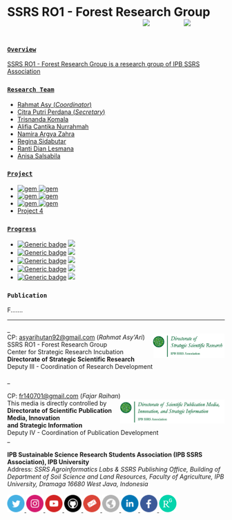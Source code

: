 # SSRS RO1 - Forest Research Group <a href="https://ssrs.ipb.ac.id/ro-1-forest/"><img src="https://github.com/ipbssrs/RO1-Forest/blob/9de66f8d96760f1dd315df2b7af0062259c60ccc/ADMIN/RO1-forest.png" align="right" width="95" /><a href="https://ssrs.ipb.ac.id/"><img src="https://github.com/ipbssrs/RO1-Forest/blob/9de66f8d96760f1dd315df2b7af0062259c60ccc/ADMIN/Logo2_kecil.png" align="right" width="95" />
<br /> 

###  `Overview`
SSRS RO1 - Forest Research Group is a research group of IPB SSRS Association 



###  `Research Team`
  - Rahmat Asy (*Coordinator*) 
  - Citra Putri Perdana (*Secretary*)
  - Trisnanda Komala
  - Alifia Cantika Nurrahmah
  - Namira Argya Zahra
  - Regina Sidabutar
  - Ranti Dian Lesmana
  - Anisa Salsabila
  
###  `Project`
* ![gem](https://img.shields.io/badge/PROJECT_1-Vegetation_Mapping_Project-blue) ![gem](https://img.shields.io/badge/PUBLICATION-P1-blue)
* ![gem](https://img.shields.io/badge/PROJECT_2-Indonesia_Urban_Forest_Monitoring_Project-purple) ![gem](https://img.shields.io/badge/PUBLICATION-P2/P3-purple)
* ![gem](https://img.shields.io/badge/PROJECT_3-Indonesia_Deforestration_Monitoring_Project-yellow) ![gem](https://img.shields.io/badge/PUBLICATION-P4-yellow)
* Project 4
 
###  `Progress`
* [![Generic badge](https://img.shields.io/badge/PROJECT_1-FINISH-<COLOR>.svg)](https://shields.io/) ![](https://geps.dev/progress/100?dangerColor=800000&warningColor=ff9900&successColor=006600)
* [![Generic badge](https://img.shields.io/badge/PROJECT_2-ON_PROGRES-<COLOR>.svg)](https://shields.io/) ![](https://geps.dev/progress/90?dangerColor=800000&warningColor=ff9900&successColor=006600) 
* [![Generic badge](https://img.shields.io/badge/PROJECT_3-ON_PROGRES-<COLOR>.svg)](https://shields.io/) ![](https://geps.dev/progress/70?dangerColor=800000&warningColor=ff9900&successColor=006600)
* [![Generic badge](https://img.shields.io/badge/PROJECT_4-ON_PROGRES-<COLOR>.svg)](https://shields.io/) ![](https://geps.dev/progress/20?dangerColor=800000&warningColor=ff9900&successColor=006600)
* [![Generic badge](https://img.shields.io/badge/PROJECT_5-PRELIMINARY_STUDY-<COLOR>.svg)](https://shields.io/) ![](https://geps.dev/progress/10?dangerColor=800000&warningColor=ff9900&successColor=006600)
 
###  `Publication`
F....... 

________________________________________________________________________________________________________________________________________________________


_
<br/> CP: asyarihutan92@gmail.com (*Rahmat Asy'Ari*)<img src="https://github.com/ipbssrs/ipbssrs/blob/e06c45804cf17ab573e55ff856c4c3b8bcf81b8e/logo-ssrs/Dir_Riset.png" align="right" width="33%" />
<br/> SSRS RO1 - Forest Research Group
  <br/> Center for Strategic Research Incubation
  <br/> **Directorate of Strategic Scientific Research**
  <br/> Deputy III - Coordination of Research Development 
<br/> 
<br/>
_
<br/>
<br/> CP: fr140701@gmail.com (*Fajar Raihan*)<img src="https://github.com/ipbssrs/ipbssrs/blob/e06c45804cf17ab573e55ff856c4c3b8bcf81b8e/logo-ssrs/Dir_Medpub.png" align="right" width="48%" />
<br/> This media is directly controlled by
  <br/> **Directorate of Scientific Publication Media, Innovation**
  <br/> **and Strategic Information**
  <br/> Deputy IV - Coordination of Publication Development
<br/> 
_
<br/>
<br/> **IPB Sustainable Science Research Students Association (IPB SSRS Association), IPB University**
<br/> Address: *SSRS Agroinformatics Labs & SSRS Publishing Office, Building of Department of Soil Science and Land Resources, Faculty of Agriculture, IPB University, Dramaga 16680 West Java, Indonesia*
<br /> 
<br /> <a href="https://twitter.com/ipbssrs_assoc">
  <img src="https://github.com/ipbssrs/ipbssrs/blob/9d7075b4b916601af7be6b1a809b79ca3ae9e6c5/logo-media/twitter.png" alt="Twitter" title="Twitter" width="40" height="40" /><a href="https://www.instagram.com/ipbssrs.assoc/">
  <img src="https://github.com/ipbssrs/ipbssrs/blob/9d7075b4b916601af7be6b1a809b79ca3ae9e6c5/logo-media/instagram.png" alt="instagram" title="instagram" width="40" height="40" /><a href="https://www.youtube.com/@ipbssrsassociation254">
  <img src="https://github.com/ipbssrs/ipbssrs/blob/9d7075b4b916601af7be6b1a809b79ca3ae9e6c5/logo-media/youtube.png" alt="youtube" title="youtube" width="40" height="40" /><a href="https://github.com/ipbssrs">
  <img src="https://github.com/ipbssrs/ipbssrs/blob/9d7075b4b916601af7be6b1a809b79ca3ae9e6c5/logo-media/github.png" alt="github" title="github" width="40" height="40" /><a href="ssrs@apps.ipb.ac.id">
  <img src="https://github.com/ipbssrs/ipbssrs/blob/9d7075b4b916601af7be6b1a809b79ca3ae9e6c5/logo-media/mail.png" alt="mail" title="mail" width="40" height="40" /><a href="https://ssrs.ipb.ac.id/">
  <img src="https://github.com/ipbssrs/ipbssrs/blob/9d7075b4b916601af7be6b1a809b79ca3ae9e6c5/logo-media/www.png" alt="website" title="website" width="40" height="40" /><a href="https://www.linkedin.com/company/ipb-sustainable-science-research-students-association/">
  <img src="https://github.com/ipbssrs/ipbssrs/blob/9d7075b4b916601af7be6b1a809b79ca3ae9e6c5/logo-media/linkedin.png" alt="Linkedin" title="Linkedin" width="40" height="40" /><a href="https://www.facebook.com/people/IPB-SSRS-Association/100082564195815/">
  <img src="https://github.com/ipbssrs/ipbssrs/blob/9d7075b4b916601af7be6b1a809b79ca3ae9e6c5/logo-media/facebook.png" alt="facebook" title="facebook" width="40" height="40" /><a href="https://www.researchgate.net/lab/IPB-SSRS-Association-Ipb-Ssrs-Association-2">
  <img src="https://github.com/ipbssrs/ipbssrs/blob/72c1d782bba8589d5429e8cb2426dccf50f11b6e/logo-media/1200px-ResearchGate_icon_SVG.svg.png" alt="ResearchGate" title="ResearchGate" width="40" height="40" />
  
  
  


